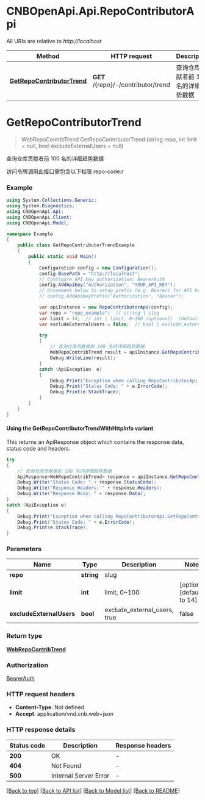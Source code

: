 # CNBOpenApi.Api.RepoContributorApi

All URIs are relative to *http://localhost*

| Method | HTTP request | Description |
|--------|--------------|-------------|
| [**GetRepoContributorTrend**](RepoContributorApi.md#getrepocontributortrend) | **GET** /{repo}/-/contributor/trend | 查询仓库贡献者前 100 名的详细趋势数据 |

<a id="getrepocontributortrend"></a>
# **GetRepoContributorTrend**
> WebRepoContribTrend GetRepoContributorTrend (string repo, int limit = null, bool excludeExternalUsers = null)

查询仓库贡献者前 100 名的详细趋势数据

访问令牌调用此接口需包含以下权限  repo-code:r

### Example
```csharp
using System.Collections.Generic;
using System.Diagnostics;
using CNBOpenApi.Api;
using CNBOpenApi.Client;
using CNBOpenApi.Model;

namespace Example
{
    public class GetRepoContributorTrendExample
    {
        public static void Main()
        {
            Configuration config = new Configuration();
            config.BasePath = "http://localhost";
            // Configure API key authorization: BearerAuth
            config.AddApiKey("Authorization", "YOUR_API_KEY");
            // Uncomment below to setup prefix (e.g. Bearer) for API key, if needed
            // config.AddApiKeyPrefix("Authorization", "Bearer");

            var apiInstance = new RepoContributorApi(config);
            var repo = "repo_example";  // string | slug
            var limit = 14;  // int | limit, 0~100 (optional)  (default to 14)
            var excludeExternalUsers = false;  // bool | exclude_external_users, true|false (optional)  (default to false)

            try
            {
                // 查询仓库贡献者前 100 名的详细趋势数据
                WebRepoContribTrend result = apiInstance.GetRepoContributorTrend(repo, limit, excludeExternalUsers);
                Debug.WriteLine(result);
            }
            catch (ApiException  e)
            {
                Debug.Print("Exception when calling RepoContributorApi.GetRepoContributorTrend: " + e.Message);
                Debug.Print("Status Code: " + e.ErrorCode);
                Debug.Print(e.StackTrace);
            }
        }
    }
}
```

#### Using the GetRepoContributorTrendWithHttpInfo variant
This returns an ApiResponse object which contains the response data, status code and headers.

```csharp
try
{
    // 查询仓库贡献者前 100 名的详细趋势数据
    ApiResponse<WebRepoContribTrend> response = apiInstance.GetRepoContributorTrendWithHttpInfo(repo, limit, excludeExternalUsers);
    Debug.Write("Status Code: " + response.StatusCode);
    Debug.Write("Response Headers: " + response.Headers);
    Debug.Write("Response Body: " + response.Data);
}
catch (ApiException e)
{
    Debug.Print("Exception when calling RepoContributorApi.GetRepoContributorTrendWithHttpInfo: " + e.Message);
    Debug.Print("Status Code: " + e.ErrorCode);
    Debug.Print(e.StackTrace);
}
```

### Parameters

| Name | Type | Description | Notes |
|------|------|-------------|-------|
| **repo** | **string** | slug |  |
| **limit** | **int** | limit, 0~100 | [optional] [default to 14] |
| **excludeExternalUsers** | **bool** | exclude_external_users, true|false | [optional] [default to false] |

### Return type

[**WebRepoContribTrend**](WebRepoContribTrend.md)

### Authorization

[BearerAuth](../README.md#BearerAuth)

### HTTP request headers

 - **Content-Type**: Not defined
 - **Accept**: application/vnd.cnb.web+json


### HTTP response details
| Status code | Description | Response headers |
|-------------|-------------|------------------|
| **200** | OK |  -  |
| **404** | Not Found |  -  |
| **500** | Internal Server Error |  -  |

[[Back to top]](#) [[Back to API list]](../../README.md#documentation-for-api-endpoints) [[Back to Model list]](../../README.md#documentation-for-models) [[Back to README]](../../README.md)

